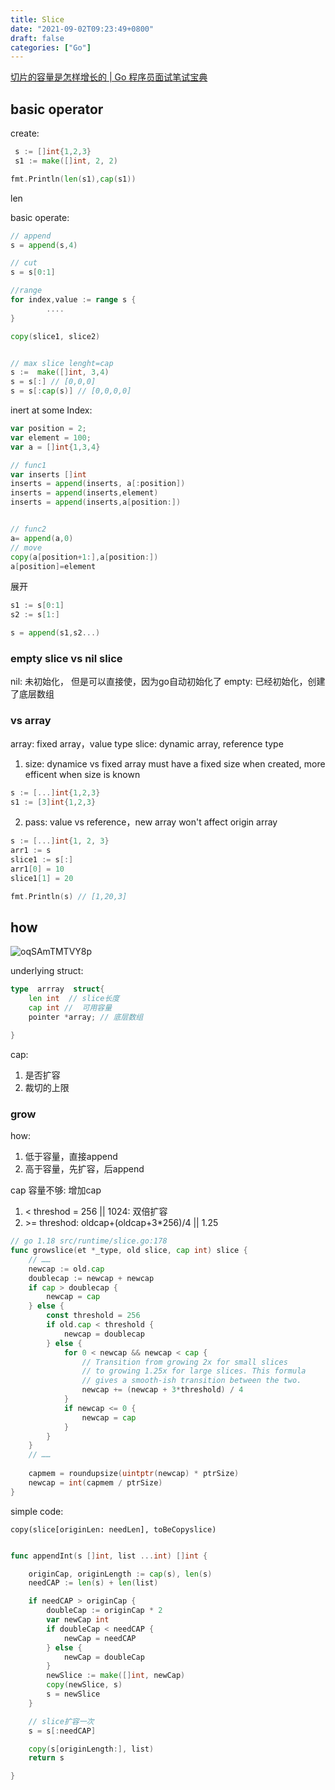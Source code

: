 ```yaml
---
title: Slice
date: "2021-09-02T09:23:49+0800"
draft: false
categories: ["Go"]
---
```


[切片的容量是怎样增长的 | Go 程序员面试笔试宝典](https://golang.design/go-questions/slice/grow/)

##  basic operator 

create:
```go
 s := []int{1,2,3}
 s1 := make([]int, 2, 2)

fmt.Println(len(s1),cap(s1))
```

len


basic operate:
```go 
// append 
s = append(s,4)

// cut
s = s[0:1]

//range
for index,value := range s {
		....
}

copy(slice1, slice2)


// max slice lenght=cap
s :=  make([]int, 3,4)
s = s[:] // [0,0,0]
s = s[:cap(s)] // [0,0,0,0]


```

inert at some Index:
```go
var position = 2;
var element = 100;
var a = []int{1,3,4}

// func1
var inserts []int
inserts = append(inserts, a[:position])
inserts = append(inserts,element)
inserts = append(inserts,a[position:])


// func2
a= append(a,0)
// move
copy(a[position+1:],a[position:])
a[position]=element


```

展开
```go
s1 := s[0:1]
s2 := s[1:]

s = append(s1,s2...)

```

### empty slice vs nil slice

nil: 未初始化， 但是可以直接使，因为go自动初始化了
empty: 已经初始化，创建了底层数组


### vs array

array: fixed array，value type
slice: dynamic array, reference type 

1. size: dynamice vs fixed
array must have a fixed size when created, more efficent when size is known

```go
s := [...]int{1,2,3}
s1 := [3]int{1,2,3}
```

2. pass: value vs reference，new array won't affect origin array 

```go
s := [...]int{1, 2, 3}
arr1 := s
slice1 := s[:]
arr1[0] = 10
slice1[1] = 20

fmt.Println(s) // [1,20,3]
```




## how



![oqSAmTMTVY8p](https://cdn.jsdelivr.net/gh/toms2077/imgs@master/20230711/oqSAmTMTVY8p.jpg)




underlying struct: 
```go
type  arrray  struct{
    len int  // slice长度
    cap int //  可用容量 
    pointer *array; // 底层数组

}
```
cap:
1. 是否扩容
2. 裁切的上限 

### grow


how:
1. 低于容量，直接append
2. 高于容量，先扩容，后append


cap 容量不够: 增加cap

1. <  threshod = 256 || 1024:  双倍扩容
2. \>= threshod:   oldcap+(oldcap+3*256)/4 || 1.25 

```go
// go 1.18 src/runtime/slice.go:178
func growslice(et *_type, old slice, cap int) slice {
    // ……
    newcap := old.cap
	doublecap := newcap + newcap
	if cap > doublecap {
		newcap = cap
	} else {
		const threshold = 256
		if old.cap < threshold {
			newcap = doublecap
		} else {
			for 0 < newcap && newcap < cap {
                // Transition from growing 2x for small slices
				// to growing 1.25x for large slices. This formula
				// gives a smooth-ish transition between the two.
				newcap += (newcap + 3*threshold) / 4
			}
			if newcap <= 0 {
				newcap = cap
			}
		}
	}
	// ……
    
	capmem = roundupsize(uintptr(newcap) * ptrSize)
	newcap = int(capmem / ptrSize)
}
```



simple code:

```
copy(slice[originLen: needLen], toBeCopyslice)
```

```go

func appendInt(s []int, list ...int) []int {

	originCap, originLength := cap(s), len(s)
	needCAP := len(s) + len(list)

	if needCAP > originCap {
		doubleCap := originCap * 2
		var newCap int
		if doubleCap < needCAP {
			newCap = needCAP
		} else {
			newCap = doubleCap
		}
		newSlice := make([]int, newCap)
		copy(newSlice, s)
		s = newSlice
	}

	// slice扩容一次
	s = s[:needCAP]

	copy(s[originLength:], list)
	return s

}

```




